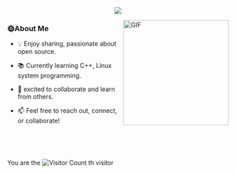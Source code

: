 <!-- 顶部动画大标题，居中显示 -->
<p align="center">
<a href="https://git.io/typing-svg"><img src="https://readme-typing-svg.demolab.com?font=Fira+Code&weight=700&pause=1000&color=4B69D6FC&center=true&repeat=false&width=600&height=70&lines=WELCOME+TO+MY+GITHUB+PROFILE+!&t=1" /></a>
</p>

<a href="https://media0.giphy.com/media/hp3dmEypS0FaoyzWLR/giphy.gif">
  <img align="right" alt="GIF" src="https://media0.giphy.com/media/hp3dmEypS0FaoyzWLR/giphy.gif" width="240"/>
</a>

### 🌞About Me
- 💡 Enjoy sharing, passionate about open source.
  
- 📚 Currently learning C++, Linux system programming.
  
- 🌟 excited to collaborate and learn from others.
  
- 📫 Feel free to reach out, connect, or collaborate!

<br/><br/><br/>

You are the ![Visitor Count](https://profile-counter.glitch.me/xenon/count.svg) th  visitor

  <!-- for beauty 留个空行好看点 -->
  <div>&nbsp;</div>

<!---
L1w-Y/L1w-Y is a ✨ special ✨ repository because its `README.md` (this file) appears on your GitHub profile.
You can click the Preview link to take a look at your changes.
--->
